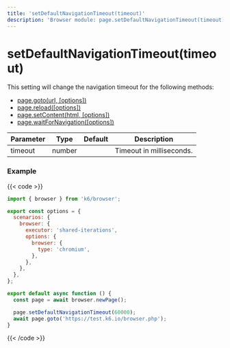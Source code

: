 ```yaml
---
title: 'setDefaultNavigationTimeout(timeout)'
description: 'Browser module: page.setDefaultNavigationTimeout(timeout) method'
---
```


# setDefaultNavigationTimeout(timeout)

This setting will change the navigation timeout for the following methods:

- [page.goto(url, [options])](https://grafana.com/docs/k6/<K6_VERSION>/javascript-api/k6-browser/page/goto/)
- [page.reload([options])](https://grafana.com/docs/k6/<K6_VERSION>/javascript-api/k6-browser/page/reload/)
- [page.setContent(html, [options])](https://grafana.com/docs/k6/<K6_VERSION>/javascript-api/k6-browser/page/setcontent/)
- [page.waitForNavigation([options])](https://grafana.com/docs/k6/<K6_VERSION>/javascript-api/k6-browser/page/waitfornavigation/)

| Parameter | Type   | Default | Description              |
| --------- | ------ | ------- | ------------------------ |
| timeout   | number |         | Timeout in milliseconds. |

### Example

{{< code >}}

```javascript
import { browser } from 'k6/browser';

export const options = {
  scenarios: {
    browser: {
      executor: 'shared-iterations',
      options: {
        browser: {
          type: 'chromium',
        },
      },
    },
  },
};

export default async function () {
  const page = await browser.newPage();

  page.setDefaultNavigationTimeout(60000);
  await page.goto('https://test.k6.io/browser.php');
}
```

{{< /code >}}
